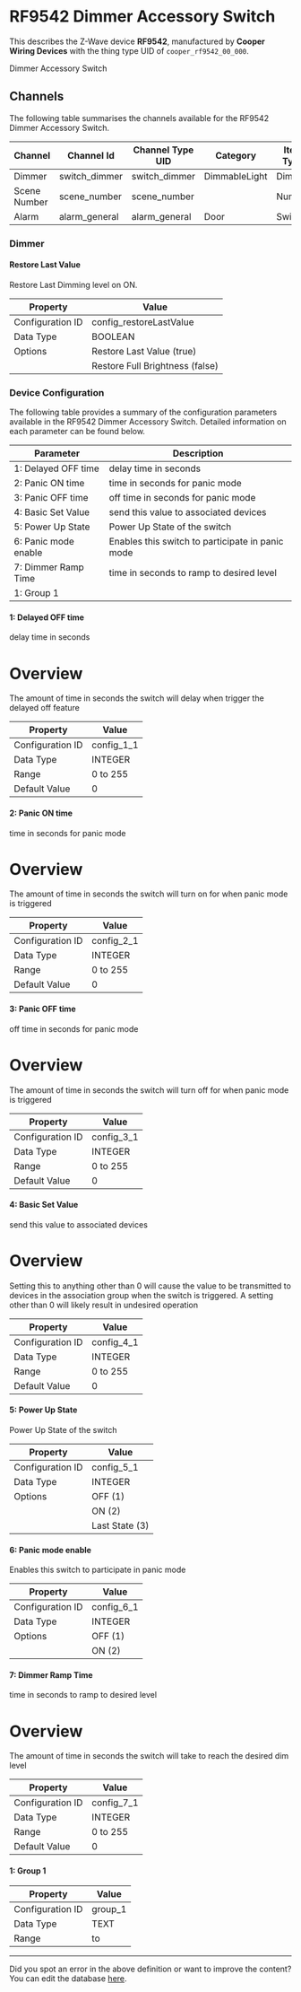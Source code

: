 
# RF9542 Dimmer Accessory Switch

This describes the Z-Wave device **RF9542**, manufactured by **Cooper Wiring Devices** with the thing type UID of ```cooper_rf9542_00_000```. 

Dimmer Accessory Switch

## Channels
The following table summarises the channels available for the RF9542 Dimmer Accessory Switch.

| Channel | Channel Id | Channel Type UID | Category | Item Type |
|---------|------------|------------------|----------|-----------|
| Dimmer | switch_dimmer | switch_dimmer | DimmableLight | Dimmer |
| Scene Number | scene_number | scene_number |  | Number |
| Alarm | alarm_general | alarm_general | Door | Switch |



### Dimmer

#### Restore Last Value

Restore Last Dimming level on ON.


| Property         | Value    |
|------------------|----------|
| Configuration ID | config_restoreLastValue |
| Data Type        | BOOLEAN || Default Value | true |
| Options | Restore Last Value (true) |
|  | Restore Full Brightness (false) |






### Device Configuration
The following table provides a summary of the configuration parameters available in the RF9542 Dimmer Accessory Switch.
Detailed information on each parameter can be found below.

| Parameter   | Description |
|-------------|-------------|
| 1: Delayed OFF time | delay time in seconds |
| 2: Panic ON time | time in seconds for panic mode |
| 3: Panic OFF time | off time in seconds for panic mode |
| 4: Basic Set Value | send this value to associated devices |
| 5: Power Up State | Power Up State of the switch |
| 6: Panic mode enable | Enables this switch to participate in panic mode |
| 7: Dimmer Ramp Time | time in seconds to ramp to desired level |
| 1: Group 1 |  |




#### 1: Delayed OFF time

delay time in seconds  


# Overview #

The amount of time in seconds the switch will delay when trigger the delayed off feature


| Property         | Value    |
|------------------|----------|
| Configuration ID | config_1_1 |
| Data Type        | INTEGER |
| Range | 0 to 255 |
| Default Value | 0 |






#### 2: Panic ON time

time in seconds for panic mode  


# Overview #

The amount of time in seconds the switch will turn on for when panic mode is triggered


| Property         | Value    |
|------------------|----------|
| Configuration ID | config_2_1 |
| Data Type        | INTEGER |
| Range | 0 to 255 |
| Default Value | 0 |






#### 3: Panic OFF time

off time in seconds for panic mode  


# Overview #

The amount of time in seconds the switch will turn off for when panic mode is triggered


| Property         | Value    |
|------------------|----------|
| Configuration ID | config_3_1 |
| Data Type        | INTEGER |
| Range | 0 to 255 |
| Default Value | 0 |






#### 4: Basic Set Value

send this value to associated devices  


# Overview #

Setting this to anything other than 0 will cause the value to be transmitted to devices in the association group when the switch is triggered. A setting other than 0 will likely result in undesired operation


| Property         | Value    |
|------------------|----------|
| Configuration ID | config_4_1 |
| Data Type        | INTEGER |
| Range | 0 to 255 |
| Default Value | 0 |






#### 5: Power Up State

Power Up State of the switch


| Property         | Value    |
|------------------|----------|
| Configuration ID | config_5_1 |
| Data Type        | INTEGER || Default Value | 1 |
| Options | OFF (1) |
|  | ON (2) |
|  | Last State (3) |






#### 6: Panic mode enable

Enables this switch to participate in panic mode


| Property         | Value    |
|------------------|----------|
| Configuration ID | config_6_1 |
| Data Type        | INTEGER || Default Value | 1 |
| Options | OFF (1) |
|  | ON (2) |






#### 7: Dimmer Ramp Time

time in seconds to ramp to desired level  


# Overview #

The amount of time in seconds the switch will take to reach the desired dim level


| Property         | Value    |
|------------------|----------|
| Configuration ID | config_7_1 |
| Data Type        | INTEGER |
| Range | 0 to 255 |
| Default Value | 0 |






#### 1: Group 1




| Property         | Value    |
|------------------|----------|
| Configuration ID | group_1 |
| Data Type        | TEXT |
| Range |  to  |






---

Did you spot an error in the above definition or want to improve the content?
You can edit the database [here](http://www.cd-jackson.com/index.php/zwave/zwave-device-database/zwave-device-list/devicesummary/17).

